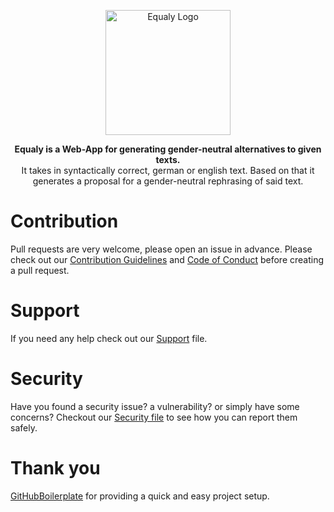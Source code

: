 <p align="center">
<img src="https://user-images.githubusercontent.com/29037335/152511521-96842fd9-d5bd-4c3d-b1ca-07acf8205d89.png" alt="Equaly Logo" height="200">
</p>

<p align="center">
<b>Equaly is a Web-App for generating gender-neutral alternatives to given texts. </b><br>
It takes in syntactically correct, german or english text. Based on that it generates a proposal for a gender-neutral rephrasing of said text.
</p>

# Contribution
Pull requests are very welcome, please open an issue in advance.
Please check out our [Contribution Guidelines](./CONTRIBUTING.md) and [Code of Conduct](./CODE_OF_CONDUCT.md) before creating a pull request.

# Support
If you need any help check out our [Support](./SUPPORT.md) file.

# Security
Have you found a security issue? a vulnerability? or simply have some concerns?
Checkout our [Security file](./SECURITY.md) to see how you can report them safely.

# Thank you
[GitHubBoilerplate](https://github.com/Witteborn/GitHubBoilerplate) for providing a quick and easy project setup.
